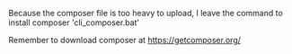 Because the composer file is too heavy to upload, I leave the command to install composer 'cli_composer.bat'

Remember to download composer at https://getcomposer.org/
